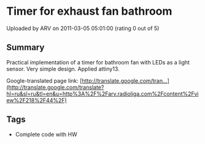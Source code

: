 # Timer for exhaust fan bathroom

Uploaded by ARV on 2011-03-05 05:01:00 (rating 0 out of 5)

## Summary

Practical implementation of a timer for bathroom fan with LEDs as a light sensor. Very simple design. Applied attiny13.


Google-translated page link: [http://translate.google.com/tran...](http://translate.google.com/translate?hl=ru&sl=ru&tl=en&u=http%3A%2F%2Farv.radioliga.com%2Fcontent%2Fview%2F218%2F44%2F)

## Tags

- Complete code with HW
